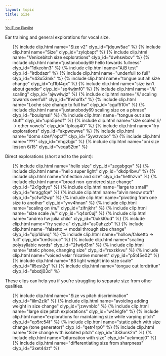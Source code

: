 ```yaml
---
layout: topic
title: Size
---
```


<small>[YouTube Playlist](https://www.youtube.com/watch?v=WrmWji6puCY&list=PLD2KCiQf0hA0PiFMdFOxhIkVgtvYabx8J&pp=iAQB)</small>

Ear training and general explorations for vocal size.

<ul>
    {% include clip.html name="Size v2" clyp_id="jdquw5ac" %}
    {% include clip.html name="Size" clyp_id="zylqbapt" %}
    {% include clip.html name="Venicebitch size explorations" clyp_id="dwhswbcv" %}
    {% include clip.html name="justanobody69 hello towards fullness" clyp_id="1dkeohn3" %}
    {% include clip.html name="A/B test" clyp_id="irdbdazr" %}
    {% include clip.html name="underfull to full" clyp_id="v43u53mk" %}
    {% include clip.html name="tongue out ah size change" clyp_id="qf1bf4gx" %}
    {% include clip.html name="size isn't about gender" clyp_id="sq4wjmf0" %}
    {% include clip.html name="/i/ scaling" clyp_id="ajwwlwjz" %}
    {% include clip.html name="/i/ scaling towards overfull" clyp_id="lfwha1fx" %}
    {% include clip.html name="Loche size change to full hw" clyp_id="cguf510v" %}
    {% include clip.html name="justanobody69 scaling size on a phrase" clyp_id="boulqmsl" %}
    {% include clip.html name="tongue out size stuff" clyp_id="upn5pedf" %}
    {% include clip.html name="size scaled /i/ -> other vowels" clyp_id="fplcag40" %}
    {% include clip.html name="fry explorations" clyp_id="akpwcwwe" %}
    {% include clip.html name="domo size/\"opc\"" clyp_id="5ywzvqbo" %}
    {% include clip.html name="???" clyp_id="nhgzbjjc" %}
    {% include clip.html name="oni size lesson 6/15" clyp_id="vcqa52tm" %}
</ul>

Direct explorations (short and to the point): 

<ul>
    {% include clip.html name="hello size" clyp_id="zegsbgqv" %}
    {% include clip.html name="hello super light" clyp_id="dkdp4bvu" %}
    {% include clip.html name="inflection and size" clyp_id="hetlhzvn" %}
    {% include clip.html name="broad non-gendered size change" clyp_id="2x1gdtyx" %}
    {% include clip.html name="large to small" clyp_id="eraggfqe" %}
    {% include clip.html name="alvin meow stuff" clyp_id="ycfw12wp" %}
    {% include clip.html name="pivoting from one size to another" clyp_id="yvv4hnan" %}
    {% include clip.html name="scaling on /m/" clyp_id="zifnjkhr" %}
    {% include clip.html name="size scale /e/" clyp_id="iq4or0uj" %}
    {% include clip.html name="andrea hw julia child" clyp_id="0ukkl0ud" %}
    {% include clip.html name="fry scale a" clyp_id="as0ahzzb" %}
    {% include clip.html name="falsetto -> modal through size change" clyp_id="qip1diwq" %}
    {% include clip.html name="hollow/falsetto -> full" clyp_id="km0sicuc" %}
    {% include clip.html name="scaling polysyllabic words" clyp_id="2fwtjd3m" %}
    {% include clip.html name="static phone, changing size" clyp_id="rsxzkkvu" %}
    {% include clip.html name="voiced velar fricative moment" clyp_id="p5t45e02" %}
    {% include clip.html name="B3 light weight into size scale" clyp_id="ll5est2g" %}
    {% include clip.html name="tongue out lordtritun" clyp_id="sbxdj03d" %}
</ul>

These clips can help you if you're struggling to separate size from other qualities.

<ul>
    {% include clip.html name="Size vs pitch discrimination" clyp_id="iilm2zlk" %}
    {% include clip.html name="avoiding adding weight in size change" clyp_id="jzwvnblo" %}
    {% include clip.html name="large size pitch explorations" clyp_id="w4lvlgfe" %}
    {% include clip.html name="explorations for maintaining size while varying pitch" clyp_id="ep5rc54f" %}
    {% include clip.html name="static pitch with size change (tone generator)" clyp_id="qetr4rp0" %}
    {% include clip.html name="Size change with isolated pitch" clyp_id="333unk2n" %}
    {% include clip.html name="bifurcation with size" clyp_id="uekmqpj0" %}
    {% include clip.html name="differentiating size from sharpness" clyp_id="3xet44zt" %}
</ul>